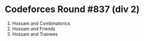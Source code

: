 # Codeforces Round #837 (div 2)

1. Hossam and Combinatorics
2. Hossam and Friends
3. Hossam and Trainees
